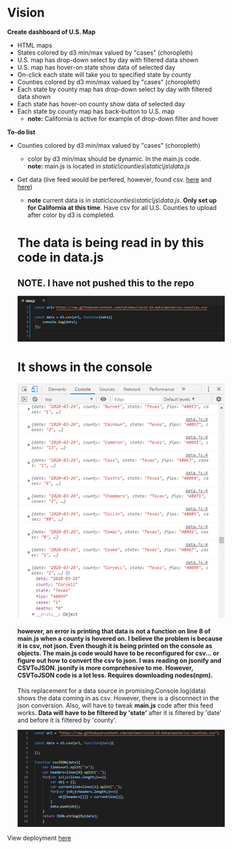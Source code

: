 # Vision  
**Create dashboard of U.S. Map**  
- HTML maps
- States colored by d3 min/max valued by "cases" (choropleth)  
- U.S. map has drop-down select by day with filtered data shown  
- U.S. map has hover-on state show data of selected day
- On-click each state will take you to specified state by county   
- Counties colored by d3 min/max valued by "cases" (choropleth)  
- Each state by county map has drop-down select by day with filtered data shown  
- Each state has hover-on county show data of selected day
- Each state by county map has back-button to U.S. map  
    - **note:** California is active for example of drop-down filter and hover

**To-do list**  
- Counties colored by d3 min/max valued by "cases" (choropleth)
    - color by d3 min/max should be dynamic. In the main.js code.  
**note:** main.js is located in *static\counties\static\js\data.js*
- Get data (live feed would be perfered, however, found csv. [here](https://github.com/datasets/covid-19) and [here](https://github.com/nytimes/covid-19-data))
    - **note** current data is in *static\counties\static\js\data.js*. **Only set up for California at this time**. Have csv for all U.S. Counties to upload after color by d3 is completed.  
    
   # The data is being read in by this code in data.js  
   ## **NOTE**. I have not pushed this to the repo
    
    ![](pics/csv.png)  
    
    # It shows in the console  
    
    ![](pics/console.png)  
    
    #### however, an error is printing that data is not a function on line 8 of main.js when a county is hovered on. I believe the problem is because it is csv, not json. Even though it is being printed on the console as objects. The main.js code would have to be reconfigured for csv... or figure out how to convert the csv to json. I was reading on jsonify and CSVToJSON. jsonify is more comprehesive to me. However, CSVToJSON code is a lot less. Requires downloading nodes(npm).  
    
    This replacement for a data source in promising.Console.log(data) shows the data coming in as csv. However, there is a disconnect in the json conversion. Also, will have to tweak **main.js** code after this feed works. **Data will have to be filtered by 'state'** after it is filtered by 'date' and before it is filtered by 'county'.  
    
    ![](pics/data.png)

  

View deployment [here](https://shannon-goddard.github.io/COV19MAP/)

